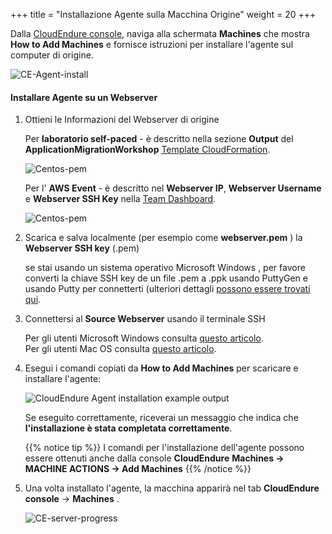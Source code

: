 +++
title = "Installazione Agente sulla Macchina Origine"
weight = 20
+++


Dalla <a href="https://console.cloudendure.com">CloudEndure console</a>, naviga alla schermata  **Machines** che mostra **How to Add Machines** e fornisce istruzioni per installare l'agente sul computer di origine. 

![CE-Agent-install](/ce/CE-Agent-install.png)


#### Installare Agente su un Webserver

1. Ottieni le Informazioni del Webserver di origine

    Per  **laboratorio self-paced** - è descritto nella sezione **Output** del  **ApplicationMigrationWorkshop** <a href="https://us-west-2.console.aws.amazon.com/cloudformation/home?region=us-west-2#/" target="_blank">Template CloudFormation</a>.

    ![Centos-pem](/ce/webserver-self-paced-info.png)    

    Per l' **AWS Event** - è descritto nel **Webserver IP**, **Webserver Username** e **Webserver SSH Key** nella <a href="https://dashboard.eventengine.run/dashboard" target="_blank">Team Dashboard</a>.

    ![Centos-pem](/ce/Centos-pem.png)

1. Scarica e salva localmente (per esempio come  **webserver.pem** ) la **Webserver SSH key** (.pem) 

    se stai usando un sistema operativo Microsoft Windows , per favore converti la chiave SSH key de un file .pem a .ppk usando PuttyGen e usando Putty per connetterti (ulteriori dettagli <a href="https://docs.aws.amazon.com/AWSEC2/latest/UserGuide/putty.html" target="_blank">possono essere trovati qui</a>.  

2. Connettersi al **Source Webserver** usando il terminale SSH

    Per gli utenti Microsoft Windows consulta <a href="https://docs.aws.amazon.com/AWSEC2/latest/UserGuide/putty.html" target="_blank">questo articolo</a>.  
    Per gli utenti Mac OS consulta <a href="https://docs.aws.amazon.com/quickstarts/latest/vmlaunch/step-2-connect-to-instance.html#sshclient" target="_blank">questo articolo</a>.

3. Esegui i comandi copiati da **How to Add Machines** per scaricare e installare l'agente:

    ![CloudEndure Agent installation example output](/ce/CE-Agent-install-detailed.png)

    Se eseguito correttamente, riceverai un messaggio che indica che  **l'installazione è stata completata correttamente**.
    
    {{% notice tip %}}
I comandi per l'installazione dell'agente possono essere ottenuti anche dalla console **CloudEndure**  **Machines -> MACHINE ACTIONS -> Add Machines**
{{% /notice %}}

5. Una volta installato l'agente, la macchina apparirà nel tab **CloudEndure console** -> **Machines** .

    ![CE-server-progress](/ce/CE-server-progress.png)

